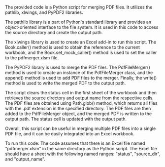 The provided code is a Python script for merging PDF files. It utilizes the pathlib, xlwings, and PyPDF2 libraries.

The pathlib library is a part of Python's standard library and provides an object-oriented interface to the file system. 
It is used in this code to access the source directory and create the output path.

The xlwings library is used to create an Excel add-in to run this script.
The Book.caller() method is used to obtain the reference to the current workbook, and the Book.set_mock_caller() method is used to set the 
caller to the pdfmerger.xlsm file.

The PyPDF2 library is used to merge the PDF files. The PdfFileMerger() method is used to create an instance of the PdfFileMerger class, 
and the append() method is used to add PDF files to the merger. Finally, the write() method is used to write the merged PDF to the output path.

The script clears the status cell in the first sheet of the workbook and then retrieves the source directory and output name from the respective cells. 
The PDF files are obtained using Path.glob() method, which returns all files with the .pdf extension in the specified directory.
The PDF files are then added to the PdfFileMerger object, and the merged PDF is written to the output path. The status cell is updated with the output path.

Overall, this script can be useful in merging multiple PDF files into a single PDF file, and it can be easily integrated into an Excel workbook.

To run this code:
The code assumes that there is an Excel file named "pdfmerger.xlsm" in the same directory as the Python script.
The Excel file should have a sheet with the following named ranges: "status", "source_dir", and "output_name".
